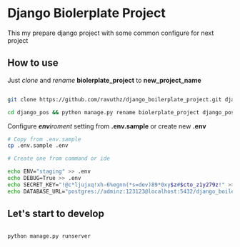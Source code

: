 # Django Biolerplate Project

This my prepare django project with some common configure for next project


## How to use

Just *clone* and *rename* **biolerplate_project** to **new_project_name**

```bash

git clone https://github.com/ravuthz/django_boilerplate_project.git django_pos

cd django_pos && python manage.py rename biolerplate_project django_pos

```

Configure ***env**iroment* setting from **.env.sample** or create new **.env**
```bash
# Copy from .env.sample
cp .env.sample .env

# Create one from command or ide

echo ENV="staging" >> .env
echo DEBUG=True >> .env
echo SECRET_KEY="!@c*ljujxq!xh-6%egnn(*s=dev)89*0xy$z#$cto_z1y279z!" >> .env
echo DATABASE_URL="postgres://adminz:123123@localhost:5432/django_boilerplate_project" >> .env

```

## Let's start to develop

```bash

python manage.py runserver

```